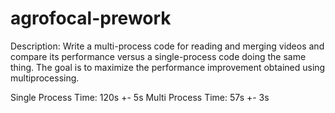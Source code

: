 # agrofocal-prework

Description: Write a multi-process code for reading and merging videos and compare its performance versus a single-process code doing the same thing. The goal is to maximize the performance improvement obtained using multiprocessing.

Single Process Time: 120s +- 5s
Multi Process Time: 57s +- 3s


